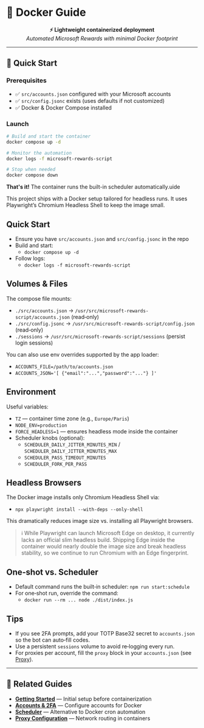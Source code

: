 # 🐳 Docker Guide

<div align="center">

**⚡ Lightweight containerized deployment**  
*Automated Microsoft Rewards with minimal Docker footprint*

</div>

---

## 🚀 Quick Start

### **Prerequisites**
- ✅ `src/accounts.json` configured with your Microsoft accounts
- ✅ `src/config.jsonc` exists (uses defaults if not customized)
- ✅ Docker & Docker Compose installed

### **Launch**
```bash
# Build and start the container
docker compose up -d

# Monitor the automation
docker logs -f microsoft-rewards-script

# Stop when needed
docker compose down
```

**That's it!** The container runs the built-in scheduler automatically.uide

This project ships with a Docker setup tailored for headless runs. It uses Playwright’s Chromium Headless Shell to keep the image small.

## Quick Start
- Ensure you have `src/accounts.json` and `src/config.jsonc` in the repo
- Build and start:
  - `docker compose up -d`
- Follow logs:
  - `docker logs -f microsoft-rewards-script`

## Volumes & Files
The compose file mounts:
- `./src/accounts.json` → `/usr/src/microsoft-rewards-script/accounts.json` (read‑only)
- `./src/config.jsonc` → `/usr/src/microsoft-rewards-script/config.json` (read‑only)
- `./sessions` → `/usr/src/microsoft-rewards-script/sessions` (persist login sessions)

You can also use env overrides supported by the app loader:
- `ACCOUNTS_FILE=/path/to/accounts.json`
- `ACCOUNTS_JSON='[ {"email":"...","password":"..."} ]'`

## Environment
Useful variables:
- `TZ` — container time zone (e.g., `Europe/Paris`)
- `NODE_ENV=production`
- `FORCE_HEADLESS=1` — ensures headless mode inside the container
- Scheduler knobs (optional):
  - `SCHEDULER_DAILY_JITTER_MINUTES_MIN` / `SCHEDULER_DAILY_JITTER_MINUTES_MAX`
  - `SCHEDULER_PASS_TIMEOUT_MINUTES`
  - `SCHEDULER_FORK_PER_PASS`

## Headless Browsers
The Docker image installs only Chromium Headless Shell via:
- `npx playwright install --with-deps --only-shell`

This dramatically reduces image size vs. installing all Playwright browsers.

> ℹ️ While Playwright can launch Microsoft Edge on desktop, it currently lacks an official slim headless build. Shipping Edge inside the container would nearly double the image size and break headless stability, so we continue to run Chromium with an Edge fingerprint.

## One‑shot vs. Scheduler
- Default command runs the built‑in scheduler: `npm run start:schedule`
- For one‑shot run, override the command:
  - `docker run --rm ... node ./dist/index.js`

## Tips
- If you see 2FA prompts, add your TOTP Base32 secret to `accounts.json` so the bot can auto‑fill codes.
- Use a persistent `sessions` volume to avoid re‑logging every run.
- For proxies per account, fill the `proxy` block in your `accounts.json` (see [Proxy](./proxy.md)).

---

## 🔗 Related Guides

- **[Getting Started](./getting-started.md)** — Initial setup before containerization
- **[Accounts & 2FA](./accounts.md)** — Configure accounts for Docker
- **[Scheduler](./schedule.md)** — Alternative to Docker cron automation
- **[Proxy Configuration](./proxy.md)** — Network routing in containers